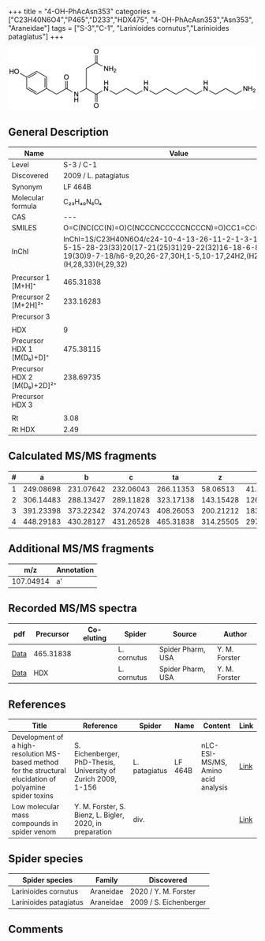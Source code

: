 +++
title = "4-OH-PhAcAsn353"
categories = ["C23H40N6O4","P465","D233","HDX475",
"4-OH-PhAcAsn353","Asn353",
"Araneidae"]
tags = ["S-3","C-1",
"Larinioides cornutus","Larinioides patagiatus"]
+++

![](/img/4-OH-PhAcAsn353.png)

## General Description

| Name                        | Value                |
|-----------------------------|----------------------|
| Level                       | S-3 / C-1                   |
| Discovered                  | 2009 / L. patagiatus |
| Synonym                     | LF 464B              |
| Molecular formula           | C₂₃H₄₀N₆O₄           |
| CAS                         | ---                  |
| SMILES | O=C(NC(CC(N)=O)C(NCCCNCCCCCNCCCN)=O)CC1=CC=C(O)C=C1  |
| InChI  | InChI=1S/C23H40N6O4/c24-10-4-13-26-11-2-1-3-12-27-14-5-15-28-23(33)20(17-21(25)31)29-22(32)16-18-6-8-19(30)9-7-18/h6-9,20,26-27,30H,1-5,10-17,24H2,(H2,25,31)(H,28,33)(H,29,32)  |
|                             |                      |
| Precursor 1 [M+H]⁺          | 465.31838            |
| Precursor 2 [M+2H]²⁺        | 233.16283            |
| Precursor 3                 |                      |
|                             |                      |
| HDX                         | 9                    |
| Precursor HDX 1 [M(D₉)+D]⁺   | 475.38115            |
| Precursor HDX 2 [M(D₉)+2D]²⁺ | 238.69735            |
| Precursor HDX 3             |                      |
|                             |                      |
| Rt                          | 3.08                     |
| Rt HDX                      | 2.49                    |

## Calculated MS/MS fragments

| # | a         | b         | c         | ta        | z         | y         | tz        |
|---|-----------|-----------|-----------|-----------|-----------|-----------|-----------|
| 1 | 249.08698 | 231.07642 | 232.06043 | 266.11353 | 58.06513 | 41.03858 | 75.09167 |
| 2 | 306.14483 | 288.13427 | 289.11828 | 323.17138 | 143.15428 | 126.12773 | 160.18082 |
| 3 | 391.23398 | 373.22342 | 374.20743 | 408.26053 | 200.21212 | 183.18558 | 217.23867 |
| 4 | 448.29183 | 430.28127 | 431.26528 | 465.31838 | 314.25505 | 297.22850 | 331.28160 |

## Additional MS/MS fragments

| m/z       | Annotation |
|-----------|------------|
| 107.04914 | a'         |

## Recorded MS/MS spectra

| pdf | Precursor | Co-eluting | Spider | Source | Author |
|-----|-----------|------------|--------|--------|--------|
| [Data](/pdf/L-cornutus/465_4-OH-PhAcAsn353_Lc.pdf) | 465.31838 |           | L. cornutus | Spider Pharm, USA | Y. M. Forster |
| [Data](/pdf/L-cornutus/465_4-OH-PhAcAsn353_Lc_HDX.pdf) | HDX |           | L. cornutus | Spider Pharm, USA | Y. M. Forster |

## References

| Title                                                                                                      | Reference                                                     | Spider        | Name    | Content       | Link                                                               |
|------------------------------------------------------------------------------------------------------------|---------------------------------------------------------------|---------------|---------|---------------|--------------------------------------------------------------------|
| Development of a high-resolution MS-based method for the structural elucidation of polyamine spider toxins | S. Eichenberger, PhD-Thesis, University of Zurich 2009, 1-156 | L. patagiatus | LF 464B | nLC-ESI-MS/MS, Amino acid analysis | [Link](https://www.zora.uzh.ch/id/eprint/12787/1/Eichenberger.pdf) |
| Low molecular mass compounds in spider venom      | Y. M. Forster, S. Bienz, L. Bigler, 2020, in preparation          | div.       |   |   | [Link](unknown) |

## Spider species

| Spider species         | Family    | Discovered             |
|------------------------|-----------|------------------------|
| Larinioides cornutus | Araneidae | 2020 / Y. M. Forster |
| Larinioides patagiatus | Araneidae | 2009 / S. Eichenberger |

## Comments
